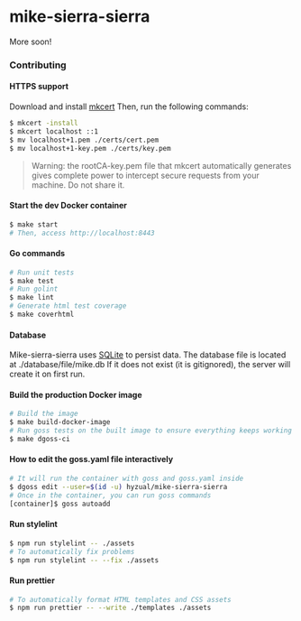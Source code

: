 # mike-sierra-sierra

More soon!

### Contributing

#### HTTPS support

Download and install [mkcert](https://github.com/FiloSottile/mkcert#installation)
Then, run the following commands:

```sh
$ mkcert -install
$ mkcert localhost ::1
$ mv localhost+1.pem ./certs/cert.pem
$ mv localhost+1-key.pem ./certs/key.pem
```

> Warning: the rootCA-key.pem file that mkcert automatically generates gives complete power to intercept secure requests from your machine. Do not share it.

#### Start the dev Docker container

```sh
$ make start
# Then, access http://localhost:8443
```

#### Go commands

```sh
# Run unit tests
$ make test
# Run golint
$ make lint
# Generate html test coverage
$ make coverhtml
```

#### Database

Mike-sierra-sierra uses [SQLite](https://www.sqlite.org) to persist data.
The database file is located at ./database/file/mike.db
If it does not exist (it is gitignored), the server will create it on first run.

#### Build the production Docker image

```sh
# Build the image
$ make build-docker-image
# Run goss tests on the built image to ensure everything keeps working
$ make dgoss-ci
```

#### How to edit the goss.yaml file interactively

```sh
# It will run the container with goss and goss.yaml inside
$ dgoss edit --user=$(id -u) hyzual/mike-sierra-sierra
# Once in the container, you can run goss commands
[container]$ goss autoadd
```

#### Run stylelint

```sh
$ npm run stylelint -- ./assets
# To automatically fix problems
$ npm run stylelint -- --fix ./assets
```

#### Run prettier

```sh
# To automatically format HTML templates and CSS assets
$ npm run prettier -- --write ./templates ./assets
```
